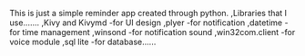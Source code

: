 This is just a simple reminder app created through python.
,Libraries that I use.......
,Kivy and Kivymd -for UI design
,plyer -for notification
,datetime -for time management
,winsond -for notification sound
,win32com.client -for voice module
,sql lite -for database......
